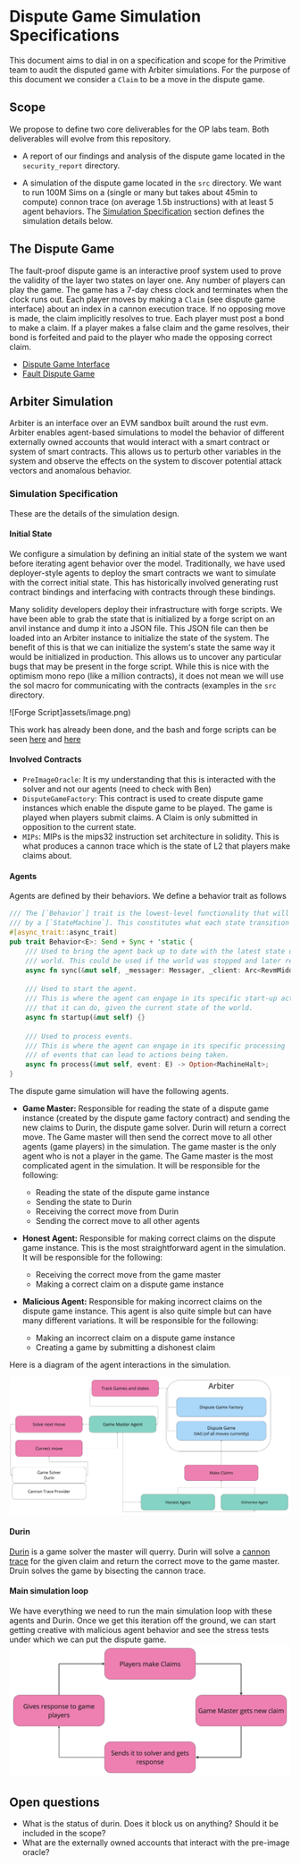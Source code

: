 # Dispute Game Simulation Specifications

This document aims to dial in on a specification and scope for the Primitive team to audit the disputed game with Arbiter simulations. For the purpose of this document we consider a `Claim` to be a move in the dispute game.

## Scope
We propose to define two core deliverables for the OP labs team. Both deliverables will evolve from this repository.
- A report of our findings and analysis of the dispute game located in the `security_report` directory.

- A simulation of the dispute game located in the `src` directory. We want to run 100M Sims on a (single or many but takes about 45min to compute) connon trace (on average 1.5b instructions) with at least 5 agent behaviors. The [Simulation Specification](#simulation-specification) section defines the simulation details below.

## The Dispute Game
The fault-proof dispute game is an interactive proof system used to prove the validity of the layer two states on layer one. Any number of players can play the game. The game has a 7-day chess clock and terminates when the clock runs out. Each player moves by making a `Claim` (see dispute game interface) about an index in a cannon execution trace. If no opposing move is made, the claim implicitly resolves to true. Each player must post a bond to make a claim. If a player makes a false claim and the game resolves, their bond is forfeited and paid to the player who made the opposing correct claim.

- [Dispute Game Interface](https://github.com/ethereum-optimism/specs/blob/main/specs/dispute-game-interface.md)
- [Fault Dispute Game](https://github.com/ethereum-optimism/specs/blob/main/specs/fault-dispute-game.md)

## Arbiter Simulation

Arbiter is an interface over an EVM sandbox built around the rust evm. Arbiter enables agent-based simulations to model the behavior of different externally owned accounts that would interact with a smart contract or system of smart contracts. This allows us to perturb other variables in the system and observe the effects on the system to discover potential attack vectors and anomalous behavior. 

### Simulation Specification
These are the details of the simulation design.

#### Initial State
We configure a simulation by defining an initial state of the system we want before iterating agent behavior over the model. Traditionally, we have used deployer-style agents to deploy the smart contracts we want to simulate with the correct initial state. This has historically involved generating rust contract bindings and interfacing with contracts through these bindings.

Many solidity developers deploy their infrastructure with forge scripts. We have been able to grab the state that is initialized by a forge script on an anvil instance and dump it into a JSON file. This JSON file can then be loaded into an Arbiter instance to initialize the state of the system. The benefit of this is that we can initialize the system's state the same way it would be initialized in production. This allows us to uncover any particular bugs that may be present in the forge script. While this is nice with the optimism mono repo (like a million contracts), it does not mean we will use the sol macro for communicating with the contracts (examples in the `src` directory. 

![Forge Script]assets/image.png)

This work has already been done, and the bash and forge scripts can be seen [here](state-dump/dump.sh) and [here](state-dump/monorepo/packages/contracts-bedrock/scripts/fpac/FPACOPS.sol)

#### Involved Contracts
- `PreImageOracle`: It is my understanding that this is interacted with the solver and not our agents (need to check with Ben)
- `DisputeGameFactory`: This contract is used to create dispute game instances which enable the dispute game to be played. The game is played when players submit claims. A Claim is only submitted in opposition to the current state. 
- `MIPs`: MIPs is the mips32 instruction set architecture in solidity. This is what produces a cannon trace which is the state of L2 that players make claims about.

#### Agents

Agents are defined by their behaviors. We define a behavior trait as follows
```rust
/// The [`Behavior`] trait is the lowest-level functionality that will be used
/// by a [`StateMachine`]. This constitutes what each state transition will do.
#[async_trait::async_trait]
pub trait Behavior<E>: Send + Sync + 'static {
    /// Used to bring the agent back up to date with the latest state of the
    /// world. This could be used if the world was stopped and later restarted.
    async fn sync(&mut self, _messager: Messager, _client: Arc<RevmMiddleware>) {}

    /// Used to start the agent.
    /// This is where the agent can engage in its specific start-up activities
    /// that it can do, given the current state of the world.
    async fn startup(&mut self) {}

    /// Used to process events.
    /// This is where the agent can engage in its specific processing
    /// of events that can lead to actions being taken.
    async fn process(&mut self, event: E) -> Option<MachineHalt>;
}
```

The dispute game simulation will have the following agents.

- **Game Master:** Responsible for reading the state of a dispute game instance (created by the dispute game factory contract) and sending the new claims to Durin, the dispute game solver. Durin will return a correct move. The Game master will then send the correct move to all other agents (game players) in the simulation. The game master is the only agent who is not a player in the game. The Game master is the most complicated agent in the simulation. It will be responsible for the following:
    - Reading the state of the dispute game instance
    - Sending the state to Durin
    - Receiving the correct move from Durin
    - Sending the correct move to all other agents

- **Honest Agent:** Responsible for making correct claims on the dispute game instance. This is the most straightforward agent in the simulation. It will be responsible for the following:
    - Receiving the correct move from the game master
    - Making a correct claim on a dispute game instance

- **Malicious Agent:** Responsible for making incorrect claims on the dispute game instance. This agent is also quite simple but can have many different variations. It will be responsible for the following:
    - Making an incorrect claim on a dispute game instance
    - Creating a game by submitting a dishonest claim

Here is a diagram of the agent interactions in the simulation.

![Alt text](assets/image-1.png)

#### Durin

[Durin](https://github.com/anton-rs/durin) is a game solver the master will querry. Durin will solve a [cannon trace](https://github.com/ethereum-optimism/optimism/tree/develop/cannon) for the given claim and return the correct move to the game master. Druin solves the game by bisecting the cannon trace.

#### Main simulation loop
We have everything we need to run the main simulation loop with these agents and Durin. Once we get this iteration off the ground, we can start getting creative with malicious agent behavior and see the stress tests under which we can put the dispute game.
![Alt text](assets/image-2.png)

## Open questions
- What is the status of durin. Does it block us on anything? Should it be included in the scope?
- What are the externally owned accounts that interact with the pre-image oracle? 